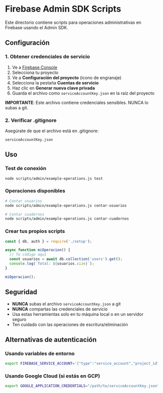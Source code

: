 # Firebase Admin SDK Scripts

Este directorio contiene scripts para operaciones administrativas en Firebase usando el Admin SDK.

## Configuración

### 1. Obtener credenciales de servicio

1. Ve a [Firebase Console](https://console.firebase.google.com)
2. Selecciona tu proyecto
3. Ve a **Configuración del proyecto** (ícono de engranaje)
4. Selecciona la pestaña **Cuentas de servicio**
5. Haz clic en **Generar nueva clave privada**
6. Guarda el archivo como `serviceAccountKey.json` en la raíz del proyecto

**IMPORTANTE**: Este archivo contiene credenciales sensibles. NUNCA lo subas a git.

### 2. Verificar .gitignore

Asegúrate de que el archivo está en .gitignore:
```
serviceAccountKey.json
```

## Uso

### Test de conexión
```bash
node scripts/admin/example-operations.js test
```

### Operaciones disponibles
```bash
# Contar usuarios
node scripts/admin/example-operations.js contar-usuarios

# Contar cuadernos
node scripts/admin/example-operations.js contar-cuadernos
```

### Crear tus propios scripts

```javascript
const { db, auth } = require('./setup');

async function miOperacion() {
  // Tu código aquí
  const usuarios = await db.collection('users').get();
  console.log(`Total: ${usuarios.size}`);
}

miOperacion();
```

## Seguridad

- **NUNCA** subas el archivo `serviceAccountKey.json` a git
- **NUNCA** compartas las credenciales de servicio
- Usa estas herramientas solo en tu máquina local o en un servidor seguro
- Ten cuidado con las operaciones de escritura/eliminación

## Alternativas de autenticación

### Usando variables de entorno
```bash
export FIREBASE_SERVICE_ACCOUNT='{"type":"service_account","project_id":"..."}'
```

### Usando Google Cloud (si estás en GCP)
```bash
export GOOGLE_APPLICATION_CREDENTIALS="/path/to/serviceAccountKey.json"
```